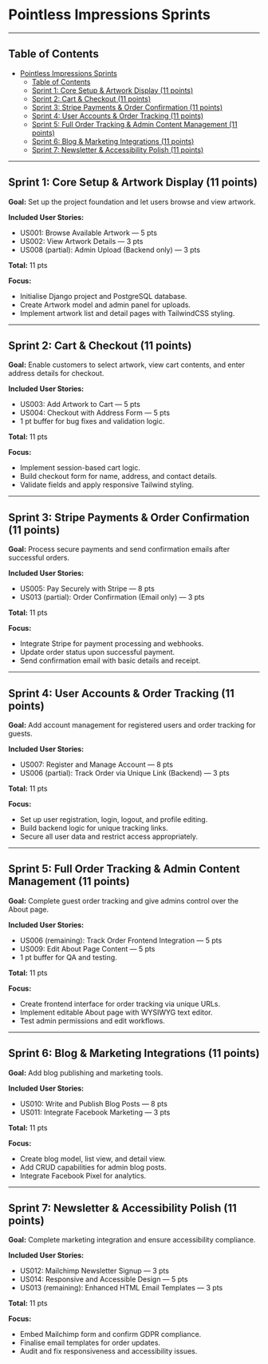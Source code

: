 # Pointless Impressions Sprints

---

## Table of Contents

- [Pointless Impressions Sprints](#pointless-impressions-sprints)
  - [Table of Contents](#table-of-contents)
  - [Sprint 1: Core Setup \& Artwork Display (11 points)](#sprint-1-core-setup--artwork-display-11-points)
  - [Sprint 2: Cart \& Checkout (11 points)](#sprint-2-cart--checkout-11-points)
  - [Sprint 3: Stripe Payments \& Order Confirmation (11 points)](#sprint-3-stripe-payments--order-confirmation-11-points)
  - [Sprint 4: User Accounts \& Order Tracking (11 points)](#sprint-4-user-accounts--order-tracking-11-points)
  - [Sprint 5: Full Order Tracking \& Admin Content Management (11 points)](#sprint-5-full-order-tracking--admin-content-management-11-points)
  - [Sprint 6: Blog \& Marketing Integrations (11 points)](#sprint-6-blog--marketing-integrations-11-points)
  - [Sprint 7: Newsletter \& Accessibility Polish (11 points)](#sprint-7-newsletter--accessibility-polish-11-points)

---

## Sprint 1: Core Setup & Artwork Display (11 points)
**Goal:** Set up the project foundation and let users browse and view artwork.  

**Included User Stories:**  
- US001: Browse Available Artwork — 5 pts  
- US002: View Artwork Details — 3 pts  
- US008 (partial): Admin Upload (Backend only) — 3 pts  

**Total:** 11 pts  

**Focus:**  
- Initialise Django project and PostgreSQL database.  
- Create Artwork model and admin panel for uploads.  
- Implement artwork list and detail pages with TailwindCSS styling.  

---

## Sprint 2: Cart & Checkout (11 points)
**Goal:** Enable customers to select artwork, view cart contents, and enter address details for checkout.  

**Included User Stories:**  
- US003: Add Artwork to Cart — 5 pts  
- US004: Checkout with Address Form — 5 pts  
- 1 pt buffer for bug fixes and validation logic.  

**Total:** 11 pts  

**Focus:**  
- Implement session-based cart logic.  
- Build checkout form for name, address, and contact details.  
- Validate fields and apply responsive Tailwind styling.  

---

## Sprint 3: Stripe Payments & Order Confirmation (11 points)
**Goal:** Process secure payments and send confirmation emails after successful orders.  

**Included User Stories:**  
- US005: Pay Securely with Stripe — 8 pts  
- US013 (partial): Order Confirmation (Email only) — 3 pts  

**Total:** 11 pts  

**Focus:**  
- Integrate Stripe for payment processing and webhooks.  
- Update order status upon successful payment.  
- Send confirmation email with basic details and receipt.  

---

## Sprint 4: User Accounts & Order Tracking (11 points)
**Goal:** Add account management for registered users and order tracking for guests.  

**Included User Stories:**  
- US007: Register and Manage Account — 8 pts  
- US006 (partial): Track Order via Unique Link (Backend) — 3 pts  

**Total:** 11 pts  

**Focus:**  
- Set up user registration, login, logout, and profile editing.  
- Build backend logic for unique tracking links.  
- Secure all user data and restrict access appropriately.  

---

## Sprint 5: Full Order Tracking & Admin Content Management (11 points)
**Goal:** Complete guest order tracking and give admins control over the About page.  

**Included User Stories:**  
- US006 (remaining): Track Order Frontend Integration — 5 pts  
- US009: Edit About Page Content — 5 pts  
- 1 pt buffer for QA and testing.  

**Total:** 11 pts  

**Focus:**  
- Create frontend interface for order tracking via unique URLs.  
- Implement editable About page with WYSIWYG text editor.  
- Test admin permissions and edit workflows.  

---

## Sprint 6: Blog & Marketing Integrations (11 points)
**Goal:** Add blog publishing and marketing tools.  

**Included User Stories:**  
- US010: Write and Publish Blog Posts — 8 pts  
- US011: Integrate Facebook Marketing — 3 pts  

**Total:** 11 pts  

**Focus:**  
- Create blog model, list view, and detail view.  
- Add CRUD capabilities for admin blog posts.  
- Integrate Facebook Pixel for analytics.  

---

## Sprint 7: Newsletter & Accessibility Polish (11 points)
**Goal:** Complete marketing integration and ensure accessibility compliance.  

**Included User Stories:**  
- US012: Mailchimp Newsletter Signup — 3 pts  
- US014: Responsive and Accessible Design — 5 pts  
- US013 (remaining): Enhanced HTML Email Templates — 3 pts  

**Total:** 11 pts  

**Focus:**  
- Embed Mailchimp form and confirm GDPR compliance.  
- Finalise email templates for order updates.  
- Audit and fix responsiveness and accessibility issues.  
